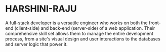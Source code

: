 # HARSHINI-RAJU
A full-stack developer is a versatile engineer who works on both the front-end (client-side) and back-end (server-side) of a web application. Their comprehensive skill set allows them to manage the entire development process, from a site's visual design and user interactions to the databases and server logic that power it. 
